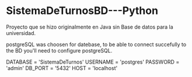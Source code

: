# SistemaDeTurnosBD---Python
Proyecto que se hizo originalmente en Java sin Base de datos para la universidad.

postgreSQL was choosen for datebase, to be able to connect succefully to the BD you'll need to configure postgreSQL.

DATABASE = 'SistemaDeTurnos'
USERNAME = 'postgres'
PASSWORD = 'admin'
DB_PORT = '5432'
HOST = 'localhost'

